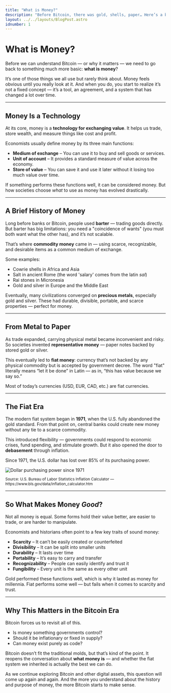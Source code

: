 ```yaml
---
title: "What is Money?"
description: "Before Bitcoin, there was gold, shells, paper… Here’s a breakdown of how money has evolved — and why it matters."
layout: ../../layouts/BlogPost.astro
idnumber: 1
---
```


# What is Money?

Before we can understand Bitcoin — or why it matters — we need to go back to something much more basic: **what is money**?

It’s one of those things we all use but rarely think about. Money feels obvious until you really look at it. And when you do, you start to realize it’s not a fixed concept — it’s a tool, an agreement, and a system that has changed a lot over time.

---

## Money Is a Technology

At its core, money is a **technology for exchanging value**. It helps us trade, store wealth, and measure things like cost and profit.

Economists usually define money by its three main functions:

- **Medium of exchange** – You can use it to buy and sell goods or services.
- **Unit of account** – It provides a standard measure of value across the economy.
- **Store of value** – You can save it and use it later without it losing too much value over time.

If something performs these functions well, it can be considered money. But how societies choose *what* to use as money has evolved drastically.

---

## A Brief History of Money

Long before banks or Bitcoin, people used **barter** — trading goods directly. But barter has big limitations: you need a "coincidence of wants" (you must both want what the other has), and it’s not scalable.

That’s where **commodity money** came in — using scarce, recognizable, and desirable items as a common medium of exchange.

Some examples:

- Cowrie shells in Africa and Asia
- Salt in ancient Rome (the word 'salary' comes from the latin *sal*)
- Rai stones in Micronesia
- Gold and silver in Europe and the Middle East

Eventually, many civilizations converged on **precious metals**, especially gold and silver. These had durable, divisible, portable, and scarce properties — perfect for money.

---

## From Metal to Paper

As trade expanded, carrying physical metal became inconvenient and risky. So societies invented **representative money** — paper notes backed by stored gold or silver.

This eventually led to **fiat money**: currency that’s not backed by any physical commodity but is accepted by government decree. The word "fiat" literally means “let it be done” in Latin — as in, “this has value because we say so.”

Most of today’s currencies (USD, EUR, CAD, etc.) are fiat currencies.

---

## The Fiat Era

The modern fiat system began in **1971**, when the U.S. fully abandoned the gold standard. From that point on, central banks could create new money without any tie to a scarce commodity.

This introduced flexibility — governments could respond to economic crises, fund spending, and stimulate growth. But it also opened the door to **debasement** through inflation.

Since 1971, the U.S. dollar has lost over 85% of its purchasing power.

<img src="/images/dollar-purchasing-power.png" alt="Dollar purchasing power since 1971">
<p style="font-size: 0.85em;">Source: U.S. Bureau of Labor Statistics Inflation Calculator — https://www.bls.gov/data/inflation_calculator.htm</p>

---

## So What Makes Money *Good*?

Not all money is equal. Some forms hold their value better, are easier to trade, or are harder to manipulate.

Economists and historians often point to a few key traits of sound money:

- **Scarcity** – It can’t be easily created or counterfeited
- **Divisibility** – It can be split into smaller units
- **Durability** – It lasts over time
- **Portability** – It’s easy to carry and transfer
- **Recognizability** – People can easily identify and trust it
- **Fungibility** – Every unit is the same as every other unit

Gold performed these functions well, which is why it lasted as money for millennia. Fiat performs some well — but fails when it comes to scarcity and trust.

---

## Why This Matters in the Bitcoin Era

Bitcoin forces us to revisit all of this.

- Is money something governments control?
- Should it be inflationary or fixed in supply?
- Can money exist purely as code?

Bitcoin doesn’t fit the traditional molds, but that’s kind of the point. It reopens the conversation about **what money is** — and whether the fiat system we inherited is actually the best we can do.

As we continue exploring Bitcoin and other digital assets, this question will come up again and again. And the more you understand about the history and purpose of money, the more Bitcoin starts to make sense.


